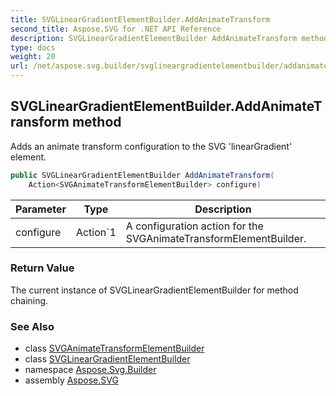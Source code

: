 ```yaml
---
title: SVGLinearGradientElementBuilder.AddAnimateTransform
second_title: Aspose.SVG for .NET API Reference
description: SVGLinearGradientElementBuilder AddAnimateTransform method. Adds an animate transform configuration to the SVG linearGradient element
type: docs
weight: 20
url: /net/aspose.svg.builder/svglineargradientelementbuilder/addanimatetransform/
---
```

## SVGLinearGradientElementBuilder.AddAnimateTransform method

Adds an animate transform configuration to the SVG 'linearGradient' element.

```csharp
public SVGLinearGradientElementBuilder AddAnimateTransform(
    Action<SVGAnimateTransformElementBuilder> configure)
```

| Parameter | Type | Description |
| --- | --- | --- |
| configure | Action`1 | A configuration action for the SVGAnimateTransformElementBuilder. |

### Return Value

The current instance of SVGLinearGradientElementBuilder for method chaining.

### See Also

* class [SVGAnimateTransformElementBuilder](../../svganimatetransformelementbuilder/)
* class [SVGLinearGradientElementBuilder](../)
* namespace [Aspose.Svg.Builder](../../../aspose.svg.builder/)
* assembly [Aspose.SVG](../../../)
